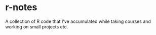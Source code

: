 # r-notes
A collection of R code that I've accumulated while taking courses and working on small projects etc. 
